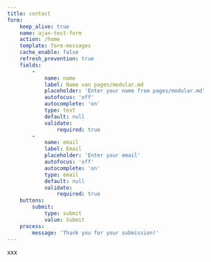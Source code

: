 ```yaml
---
title: contact
form:
    keep_alive: true
    name: ajax-test-form
    action: /home
    template: form-messages
    cache_enable: false
    refresh_prevention: true
    fields:
        -
            name: name
            label: Name van pages/modular.md
            placeholder: 'Enter your name from pages/modular.md'
            autofocus: 'off'
            autocomplete: 'on'
            type: text
            default: null
            validate:
                required: true
        -
            name: email
            label: Email
            placeholder: 'Enter your email'
            autofocus: 'off'
            autocomplete: 'on'
            type: email
            default: null
            validate:
                required: true
    buttons:
        submit:
            type: submit
            value: Submit
    process:
        message: 'Thank you for your submission!'
---
```



<div id="form-result">xxx</div>

<script>
document.addEventListener('DOMContentLoaded', function() {
    const form = document.querySelector('#ajax-test-form');
    form.addEventListener('submit', function(event) {
        event.preventDefault();

        const result = document.querySelector('#form-result');
        const action = form.getAttribute('action');
        const method = form.getAttribute('method');

        fetch(action, {
            method: method,
            body: new FormData(form)
        })
        .then(function(response) {
            if (response.ok) {
                return response.text();
            } else {
                return response.json();
            }
        })
        .then(function(output) {
            if (result) {
                result.innerHTML = output;
            }
        })
        .catch(function(error) {
            if (result) {
                result.innerHTML = 'Error: ' + error;
            }

            throw new Error(error);
        });
    });
});
</script>
